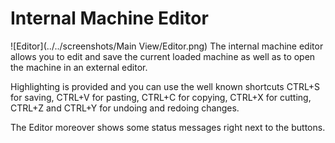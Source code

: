 # Internal Machine Editor
![Editor](../../screenshots/Main View/Editor.png)
The internal machine editor allows you to edit and save the current loaded machine as well as to open the machine in an external editor.

Highlighting is provided and you can use the well known shortcuts CTRL+S for saving, CTRL+V for pasting, CTRL+C for copying, CTRL+X for cutting, CTRL+Z and CTRL+Y for undoing and redoing changes.

The Editor moreover shows some status messages right next to the buttons.
